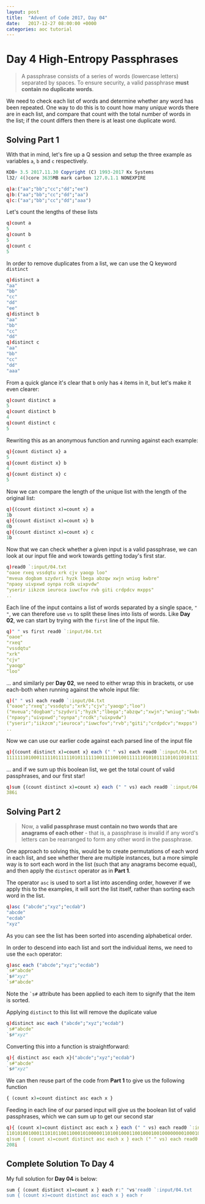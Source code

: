 ```yaml
---
layout: post
title:  "Advent of Code 2017, Day 04"
date:   2017-12-27 08:00:00 +0000
categories: aoc tutorial
---
```


# Day 4 High-Entropy Passphrases

>A passphrase consists of a series of words (lowercase letters) separated by spaces. To ensure security, a valid passphrase **must contain no duplicate words**.

We need to check each list of words and determine whether any word has been repeated. One way to do this is to count how many *unique* words there are in each list, and compare that count with the total number of words in the list; if the count differs then there is at least one duplicate word.

## Solving Part 1

With that in mind, let's fire up a Q session and setup the three example as variables `a`, `b` and `c` respectively.

```q
KDB+ 3.5 2017.11.30 Copyright (C) 1993-2017 Kx Systems
l32/ 4()core 3635MB mark carbon 127.0.1.1 NONEXPIRE

q)a:("aa";"bb";"cc";"dd";"ee")
q)b:("aa";"bb";"cc";"dd";"aa")
q)c:("aa";"bb";"cc";"dd";"aaa")
```

Let's count the lengths of these lists

```q
q)count a
5
q)count b
5
q)count c
5
```

In order to remove duplicates from a list, we can use the Q keyword `distinct`

```q
q)distinct a
"aa"
"bb"
"cc"
"dd"
"ee"
q)distinct b
"aa"
"bb"
"cc"
"dd"
q)distinct c
"aa"
"bb"
"cc"
"dd"
"aaa"
```

From a quick glance it's clear that `b` only has `4` items in it, but let's make it even clearer:

```q
q)count distinct a
5
q)count distinct b
4
q)count distinct c
5
```

Rewriting this as an anonymous function and running against each example:

```q
q){count distinct x} a
5
q){count distinct x} b
4
q){count distinct x} c
5
```

Now we can compare the length of the unique list with the length of the original list:

```q
q){(count distinct x)=count x} a
1b
q){(count distinct x)=count x} b
0b
q){(count distinct x)=count x} c
1b
```

Now that we can check whether a given input is a valid passphrase, we can look at our input file and work towards getting today's first star.

```q
q)read0 `:input/04.txt
"oaoe rxeq vssdqtu xrk cjv yaoqp loo"
"mveua dogbam szydvri hyzk lbega abzqw xwjn wniug kwbre"
"npaoy uivpxwd oynpa rcdk uixpvdw"
"yserir iikzcm ieuroca iuwcfov rvb giti crdpdcv mxpps"
..
```

Each line of the input contains a list of words separated by a single space, `" "`, we can therefore use `vs` to split these lines into lists of words. Like **Day 02**, we can start by trying with the `first` line of the input file.

```q
q)" " vs first read0 `:input/04.txt
"oaoe"
"rxeq"
"vssdqtu"
"xrk"
"cjv"
"yaoqp"
"loo"
```

... and similarly per **Day 02**, we need to either wrap this in brackets, or use each-both when running against the whole input file:

```q
q)(" " vs) each read0 `:input/04.txt
("oaoe";"rxeq";"vssdqtu";"xrk";"cjv";"yaoqp";"loo")
("mveua";"dogbam";"szydvri";"hyzk";"lbega";"abzqw";"xwjn";"wniug";"kwbre")
("npaoy";"uivpxwd";"oynpa";"rcdk";"uixpvdw")
("yserir";"iikzcm";"ieuroca";"iuwcfov";"rvb";"giti";"crdpdcv";"mxpps")
..
```

Now we can use our earlier code against each parsed line of the input file

```q
q){(count distinct x)=count x} each (" " vs) each read0 `:input/04.txt
111111101000111110111111010111111001111001001111110101011110101101011111001110111110110111111111111111110010101111110100101100111111111011011111011100111111111111011110011101111111111111110111100010101010101101101010011111001101110011111..
```

... and if we sum up this boolean list, we get the total count of valid passphrases, and our first star!

```q
q)sum {(count distinct x)=count x} each (" " vs) each read0 `:input/04.txt
386i
```

## Solving Part 2

> Now, a **valid passphrase must contain no two words that are anagrams of each other** - that is, a passphrase is invalid if any word's letters can be rearranged to form any other word in the passphrase.

One approach to solving this, would be to create permutations of each word in each list, and see whether there are multiple instances, but a more simple way is to sort each word in the list (such that any anagrams become equal), and then apply the `distinct` operator as in **Part 1**.

The operator `asc` is used to sort a list into ascending order, however if we apply this to the examples, it will sort the list itself, rather than sorting each word in the list.

```q
q)asc ("abcde";"xyz";"ecdab")
"abcde"
"ecdab"
"xyz"
```

As you can see the list has been sorted into ascending alphabetical order.

In order to descend into each list and sort the individual items, we need to use the `each` operator:

```q
q)asc each ("abcde";"xyz";"ecdab")
`s#"abcde"
`s#"xyz"
`s#"abcde"
```

Note the `` `s# `` attribute has been applied to each item to signify that the item is sorted.

Applying `distinct` to this list will remove the duplicate value

```q
q)distinct asc each ("abcde";"xyz";"ecdab")
`s#"abcde"
`s#"xyz"
```

Converting this into a function is straightforward:

```q
q){ distinct asc each x}("abcde";"xyz";"ecdab")
`s#"abcde"
`s#"xyz"
```

We can then reuse part of the code from **Part 1** to give us the following function

```q
{ (count x)=count distinct asc each x }
```

Feeding in each line of our parsed input will give us the boolean list of valid passphrases, which we can sum up to get our second star

```q
q){ (count x)=count distinct asc each x } each (" " vs) each read0 `:input/04.txt
110101001000111010110011000101000001101001000110010001001000000001000101001000111010100011100100100110010000001110110000100000010111011010000110000000010001110010011010000101101010000110110011100000100010101000100000010010001101010011101..
q)sum { (count x)=count distinct asc each x } each (" " vs) each read0 `:input/04.txt
208i
```

## Complete Solution To Day 4

My full solution for **Day 04** is below:
```q
sum { (count distinct x)=count x } each r:" "vs'read0 `:input/04.txt
sum { (count x)=count distinct asc each x } each r
```